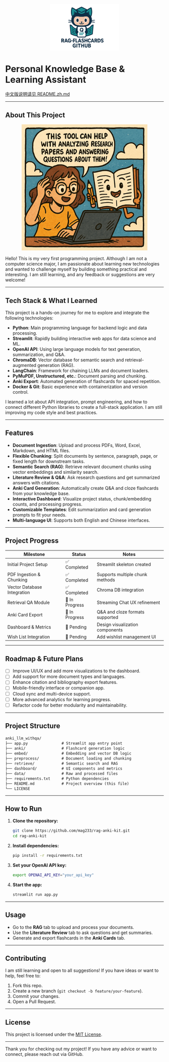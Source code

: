 <!-- Logo -->
<p align="center">
  <img src="assets/logo.png" alt="ScholarPilot: AI Literature Review & Knowledge Pipeline Logo" width="220"/>
</p>

# Personal Knowledge Base & Learning Assistant

[中文版说明请见 README.zh.md](README.zh.md)

---

## About This Project

<p align="center">
  <img src="assets/intro.png" alt="Project Introduction" width="400" height="400"/>
</p>

Hello! This is my very first programming project. Although I am not a computer science major, I am passionate about learning new technologies and wanted to challenge myself by building something practical and interesting. I am still learning, and any feedback or suggestions are very welcome!

---


## Tech Stack & What I Learned

This project is a hands-on journey for me to explore and integrate the following technologies:

- **Python**: Main programming language for backend logic and data processing.
- **Streamlit**: Rapidly building interactive web apps for data science and ML.
- **OpenAI API**: Using large language models for text generation, summarization, and Q&A.
- **ChromaDB**: Vector database for semantic search and retrieval-augmented generation (RAG).
- **LangChain**: Framework for chaining LLMs and document loaders.
- **PyMuPDF, Unstructured, etc.**: Document parsing and chunking.
- **Anki Export**: Automated generation of flashcards for spaced repetition.
- **Docker & Git**: Basic experience with containerization and version control.

I learned a lot about API integration, prompt engineering, and how to connect different Python libraries to create a full-stack application. I am still improving my code style and best practices.

---

## Features

- **Document Ingestion**: Upload and process PDFs, Word, Excel, Markdown, and HTML files.
- **Flexible Chunking**: Split documents by sentence, paragraph, page, or fixed length for downstream tasks.
- **Semantic Search (RAG)**: Retrieve relevant document chunks using vector embeddings and similarity search.
- **Literature Review & Q&A**: Ask research questions and get summarized answers with citations.
- **Anki Card Generation**: Automatically create Q&A and cloze flashcards from your knowledge base.
- **Interactive Dashboard**: Visualize project status, chunk/embedding counts, and processing progress.
- **Customizable Templates**: Edit summarization and card generation prompts to fit your needs.
- **Multi-language UI**: Supports both English and Chinese interfaces.

---

## Project Progress

| Milestone                   | Status         | Notes                            |
| --------------------------- | -------------- | -------------------------------- |
| Initial Project Setup       | ✅ Completed    | Streamlit skeleton created       |
| PDF Ingestion & Chunking    | ✅ Completed    | Supports multiple chunk methods  |
| Vector Database Integration | ✅ Completed    | Chroma DB integration            |
| Retrieval QA Module         | 🔄 In Progress | Streaming Chat UX refinement     |
| Anki Card Export            | 🔄 In Progress | Q\&A and cloze formats supported |
| Dashboard & Metrics         | 🔲 Pending     | Design visualization components  |
| Wish List Integration       | 🔲 Pending     | Add wishlist management UI       |

---

## Roadmap & Future Plans

- [ ] Improve UI/UX and add more visualizations to the dashboard.
- [ ] Add support for more document types and languages.
- [ ] Enhance citation and bibliography export features.
- [ ] Mobile-friendly interface or companion app.
- [ ] Cloud sync and multi-device support.
- [ ] More advanced analytics for learning progress.
- [ ] Refactor code for better modularity and maintainability.

---

## Project Structure

```
anki_llm_withqa/
├── app.py               # Streamlit app entry point
├── anki/                # Flashcard generation logic
├── embed/               # Embedding and vector DB logic
├── preprocess/          # Document loading and chunking
├── retrieve/            # Semantic search and RAG
├── dashboard/           # UI components and metrics
├── data/                # Raw and processed files
├── requirements.txt     # Python dependencies
├── README.md            # Project overview (this file)
└── LICENSE
```

---

## How to Run

1. **Clone the repository:**
   ```bash
   git clone https://github.com/mag233/rag-anki-kit.git
   cd rag-anki-kit
   ```

2. **Install dependencies:**
   ```bash
   pip install -r requirements.txt
   ```

3. **Set your OpenAI API key:**
   ```bash
   export OPENAI_API_KEY="your_api_key"
   ```

4. **Start the app:**
   ```bash
   streamlit run app.py
   ```

---

## Usage

- Go to the **RAG** tab to upload and process your documents.
- Use the **Literature Review** tab to ask questions and get summaries.
- Generate and export flashcards in the **Anki Cards** tab.

---

## Contributing

I am still learning and open to all suggestions! If you have ideas or want to help, feel free to:

1. Fork this repo.
2. Create a new branch (`git checkout -b feature/your-feature`).
3. Commit your changes.
4. Open a Pull Request.

---

## License

This project is licensed under the [MIT License](LICENSE).

---

Thank you for checking out my project! If you have any advice or want to connect, please reach out via GitHub.
